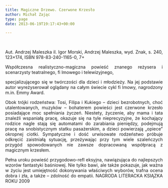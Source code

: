 ```yaml
---
title: Magiczne Drzewo. Czerwone Krzesło
author: Michał Zając
type: page
date: 2013-06-19T19:17:43+00:00

---
```

&nbsp;

<p style="text-align: justify;">
  Aut. Andrzej Maleszka il. Igor Morski, Andrzej Maleszka, wyd. Znak, s. 240, 123&#215;174, ISBN 978-83-240-1165-0, 7+
</p>

<p style="text-align: justify;">
  Współczesna realistyczno-magiczna powieść znanego reżysera i scenarzysty teatralnego, fi lmowego i telewizyjnego,
</p>

<p style="text-align: justify;">
  specjalizującego się w twórczości dla dzieci i młodzieży. Na jej podstawie autor wyreżyserował oglądany na całym świecie cykl fi lmowy, nagrodzony m.in. Emmy Award.
</p>

<p style="text-align: justify;">
  Obok trójki rodzeństwa: Tosi, Filipa i Kukiego – dzieci bezrobotnych, choć utalentowanych, muzyków – bohaterem powieści jest czerwone krzesło posiadające moc spełniania życzeń. Niestety, życzenie, aby mama i tata znaleźli wspaniałą pracę, okazuje się na tyle nieprecyzyjne, że kochający rodzice nagle stają się automatami do zarabiania pieniędzy, podejmują pracę na snobistycznym statku pasażerskim, a dzieci powierzają „opiece” okropnej ciotki. Sympatyczne i dość urwisowate rodzeństwo próbuje odkręcić zaistniałą sytuację, przeżywając przy tym wiele szaleńczych przygód spowodowanych nie zawsze dopracowaną współpracą z magicznym krzesłem.
</p>

<p style="text-align: justify;">
  Pełna uroku powieść przygodowo-refl eksyjna, nawiązująca do najlepszych wzorów fantastyki baśniowej. Nie tylko bawi, ale także pokazuje, jak ważna w życiu jest umiejętność dokonywania właściwych wyborów, trafna ocena dobra i zła, a także – zdolność do empatii. NAGRODA LITERACKA KSIĄZKA ROKU 2009
</p>